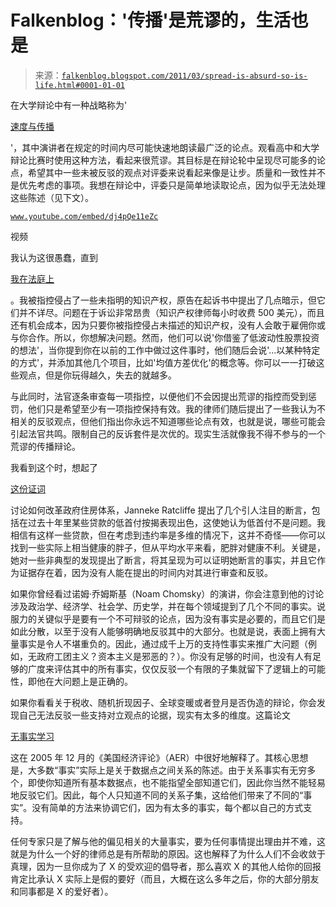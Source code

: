 <!--yml

类别：未分类

日期：2024 年 05 月 12 日 21:04:21

-->

# Falkenblog：'传播'是荒谬的，生活也是

> 来源：[`falkenblog.blogspot.com/2011/03/spread-is-absurd-so-is-life.html#0001-01-01`](http://falkenblog.blogspot.com/2011/03/spread-is-absurd-so-is-life.html#0001-01-01)

在大学辩论中有一种战略称为'

[速度与传播](http://called2communicate.com/JoomlaWebsite/index.php?option=com_content&view=article&id=107:qspeed-a-spreadq-the-death-of-policy-debate&catid=1:latest-news&Itemid=50)

'，其中演讲者在规定的时间内尽可能快速地朗读最广泛的论点。观看高中和大学辩论比赛时使用这种方法，看起来很荒谬。其目标是在辩论轮中呈现尽可能多的论点，希望其中一些未被反驳的观点对评委来说看起来像是让步。质量和一致性并不是优先考虑的事项。我想在辩论中，评委只是简单地读取论点，因为似乎无法处理这些陈述（见下文）。

[`www.youtube.com/embed/dj4pQe11eZc`](http://www.youtube.com/embed/dj4pQe11eZc)

视频

我认为这很愚蠢，直到

[我在法庭上](http://www.efalken.com/papers/legaldocs.html)

。我被指控侵占了一些未指明的知识产权，原告在起诉书中提出了几点暗示，但它们并不详尽。问题在于诉讼非常昂贵（知识产权律师每小时收费 500 美元），而且还有机会成本，因为只要你被指控侵占未描述的知识产权，没有人会敢于雇佣你或与你合作。所以，你想解决问题。然而，他们可以说'你借鉴了低波动性股票投资的想法'，当你提到你在以前的工作中做过这件事时，他们随后会说'...以某种特定的方式'，并添加其他几个项目，比如'均值方差优化'的概念等。你可以一一打破这些观点，但是你玩得越久，失去的就越多。

与此同时，法官逐条审查每一项指控，以便他们不会因提出荒谬的指控而受到惩罚，他们只是希望至少有一项指控保持有效。我的律师们随后提出了一些我认为不相关的反驳观点，但他们指出你永远不知道哪些论点有效，也就是说，哪些可能会引起法官共鸣。限制自己的反诉套件是次优的。现实生活就像我不得不参与的一个荒谬的传播辩论。

我看到这个时，想起了

[这份证词](http://banking.senate.gov/public/index.cfm?FuseAction=Hearings.Hearing&Hearing_ID=2b23a783-35ff-43f3-8b43-ad4b16e1b3cc)

讨论如何改革政府住房体系，Janneke Ratcliffe 提出了几个引人注目的断言，包括在过去十年里某些贷款的低首付按揭表现出色，这使她认为低首付不是问题。我相信有这样一些贷款，但在考虑到违约率是多维的情况下，这并不奇怪——你可以找到一些实际上相当健康的胖子，但从平均水平来看，肥胖对健康不利。关键是，她对一些非典型的发现提出了断言，将其呈现为可以证明她断言的事实，并且它作为证据存在着，因为没有人能在提出的时间内对其进行审查和反驳。

如果你曾经看过诺姆·乔姆斯基（Noam Chomsky）的演讲，你会注意到他的讨论涉及政治学、经济学、社会学、历史学，并在每个领域提到了几个不同的事实。说服力的关键似乎是要有一个不可辩驳的论点，因为没有事实是必要的，而且它们是如此分散，以至于没有人能够明确地反驳其中的大部分。也就是说，表面上拥有大量事实是令人不堪重负的。因此，通过成千上万的支持性事实来推广大问题（例如，无政府工团主义？资本主义是邪恶的？）。你没有足够的时间，也没有人有足够的广度来评估其中的所有事实，仅仅反驳一个有限的子集就留下了逻辑上的可能性，即他在大问题上是正确的。

如果你看看关于税收、随机折现因子、全球变暖或者登月是否伪造的辩论，你会发现自己无法反驳一些支持对立观点的论据，现实有太多的维度。这篇论文

[无事实学习](http://ideas.repec.org/a/aea/aecrev/v95y2005i5p1355-1368.html)

这在 2005 年 12 月的《美国经济评论》（AER）中很好地解释了。其核心思想是，大多数“事实”实际上是关于数据点之间关系的陈述。由于关系事实有无穷多个，即使你知道所有基本数据点，也不能指望全部知道它们，因此你当然不能轻易地反驳它们。因此，每个人只知道不同的关系子集，这给他们带来了不同的“事实”。没有简单的方法来协调它们，因为有太多的事实，每个都以自己的方式支持。

任何专家只是了解与他的偏见相关的大量事实，要为任何事情提出理由并不难，这就是为什么一个好的律师总是有所帮助的原因。这也解释了为什么人们不会收敛于真理，因为一旦你成为了 X 的受欢迎的倡导者，那么喜欢 X 的其他人给你的回报肯定比承认 X 实际上是假的要好（而且，大概在这么多年之后，你的大部分朋友和同事都是 X 的爱好者）。
